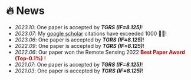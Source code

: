 # 🔥 News
- *2023.10*: One paper is accepted by ***TGRS (IF=8.125)***!
- *2023.07*: My [google scholar](https://scholar.google.com/citations?user=BEDNoZIAAAAJ) citations have exceeded 1000 🎉🎉!
- *2023.06*: One paper is accepted by ***TGRS (IF=8.125)***!
- *2022.09*: One paper is accepted by ***TGRS (IF=8.125)***!
- *2022.06*: Our paper won the Remote Sensing 2022 **<font color="#C00000">Best Paper Award (Top-0.1%)</font>** ! 
- *2021.07*: One paper is accepted by ***TGRS (IF=8.125)***!
- *2021.03*: One paper is accepted by ***TGRS (IF=8.125)***!
